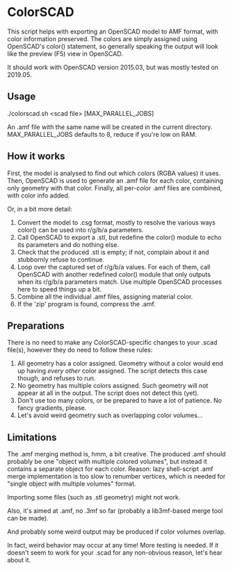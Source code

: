 ColorSCAD
=========
This script helps with exporting an OpenSCAD model to AMF format, with color information preserved. The colors are simply assigned
using OpenSCAD's color() statement, so generally speaking the output will look like the preview (F5) view in OpenSCAD.

It should work with OpenSCAD version 2015.03, but was mostly tested on 2019.05.

Usage
-----
./colorscad.sh \<scad file\> [MAX_PARALLEL_JOBS]

An .amf file with the same name will be created in the current directory.
MAX_PARALLEL_JOBS defaults to 8, reduce if you're low on RAM.

How it works
------------
First, the model is analysed to find out which colors (RGBA values) it uses. Then, OpenSCAD is used to generate an .amf
file for each color, containing only geometry with that color. Finally, all per-color .amf files are combined, with
color info added.

Or, in a bit more detail:
1) Convert the model to .csg format, mostly to resolve the various ways color() can be used into r/g/b/a parameters.
2) Call OpenSCAD to export a .stl, but redefine the color() module to echo its parameters and do nothing else.
3) Check that the produced .stl is empty; if not, complain about it and stubbornly refuse to continue.
4) Loop over the captured set of r/g/b/a values. For each of them, call OpenSCAD with another redefined color() module
   that only outputs when its r/g/b/a parameters match. Use multiple OpenSCAD processes here to speed things up a bit.
5) Combine all the individual .amf files, assigning material color.
6) If the 'zip' program is found, compress the .amf.

Preparations
------------
There is no need to make any ColorSCAD-specific changes to your .scad file(s), however they do need to follow these rules:
1) All geometry has a color assigned.
   Geometry without a color would end up having *every other* color assigned. The script detects this case though, and refuses to run.
2) No geometry has multiple colors assigned.
   Such geometry will not appear at all in the output. The script does not detect this (yet).
3) Don't use too many colors, or be prepared to have a lot of patience.
   No fancy gradients, please.
4) Let's avoid weird geometry such as overlapping color volumes...

Limitations
-----------
The .amf merging method is, hmm, a bit creative. The produced .amf should probably be one "object with multiple colored
volumes", but instead it contains a separate object for each color. Reason: lazy shell-script .amf merge
implementation is too slow to renumber vertices, which is needed for "single object with multiple volumes" format.

Importing some files (such as .stl geometry) might not work.

Also, it's aimed at .amf, no .3mf so far (probably a lib3mf-based merge tool can be made).

And probably some weird output may be produced if color volumes overlap.

In fact, weird behavior may occur at any time! More testing is needed.
If it doesn't seem to work for your .scad for any non-obvious reason, let's hear about it.
